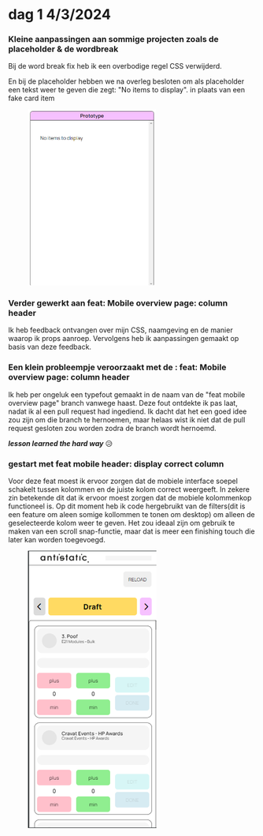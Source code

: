 # dag 1 4/3/2024

### Kleine aanpassingen aan sommige projecten zoals de placeholder & de wordbreak&#x20;

Bij de word break fix heb ik een overbodige regel CSS verwijderd.

En bij de placeholder  hebben we na overleg besloten om als placeholder een tekst weer te geven die zegt: "No items to display". in plaats van een fake card item

<figure><img src="../.gitbook/assets/Schermafbeelding 2024-03-04 125110.png" alt="" width="260"><figcaption></figcaption></figure>

### Verder gewerkt aan feat: Mobile overview page: column header

Ik heb feedback ontvangen over mijn CSS, naamgeving en de manier waarop ik props aanroep. Vervolgens heb ik aanpassingen gemaakt op basis van deze feedback.

### Een klein probleempje veroorzaakt met de : feat: Mobile overview page: column header

Ik heb per ongeluk een typefout gemaakt in de naam van de "feat mobile overview page" branch vanwege haast. Deze fout ontdekte ik pas laat, nadat ik al een pull request had ingediend. Ik dacht dat het een goed idee zou zijn om die branch te hernoemen, maar helaas wist ik niet dat de pull request gesloten zou worden zodra de branch wordt hernoemd.

_**lesson learned the hard way**_ 😥&#x20;

### gestart met feat mobile header: display correct column

Voor deze feat moest ik ervoor zorgen dat de mobiele interface soepel schakelt tussen kolommen en de juiste kolom correct weergeeft. In zekere zin betekende dit dat ik ervoor moest zorgen dat de mobiele kolommenkop functioneel is. Op dit moment heb ik code hergebruikt van de filters(dit is een feature om aleen somige kollommen te tonen om desktop) om alleen de geselecteerde kolom weer te geven. Het zou ideaal zijn om gebruik te maken van een scroll snap-functie, maar dat is meer een finishing touch die later kan worden toegevoegd.

<figure><img src="../.gitbook/assets/Schermafbeelding 2024-03-04 121117.png" alt=""><figcaption></figcaption></figure>



